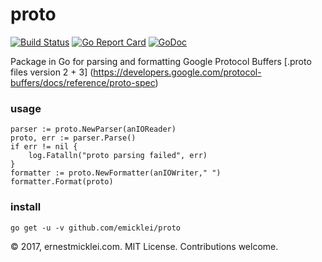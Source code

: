 # proto

[![Build Status](https://travis-ci.org/emicklei/proto.png)](https://travis-ci.org/emicklei/proto)
[![Go Report Card](https://goreportcard.com/badge/github.com/emicklei/proto)](https://goreportcard.com/report/github.com/emicklei/proto)
[![GoDoc](https://godoc.org/github.com/emicklei/proto?status.svg)](https://godoc.org/github.com/emicklei/proto)

Package in Go for parsing and formatting Google Protocol Buffers [.proto files version 2 + 3] (https://developers.google.com/protocol-buffers/docs/reference/proto-spec)

### usage

    parser := proto.NewParser(anIOReader)
	proto, err := parser.Parse()
	if err != nil {
		log.Fatalln("proto parsing failed", err)
	}
	formatter := proto.NewFormatter(anIOWriter," ")
	formatter.Format(proto)

### install

    go get -u -v github.com/emicklei/proto

© 2017, ernestmicklei.com.  MIT License. Contributions welcome.